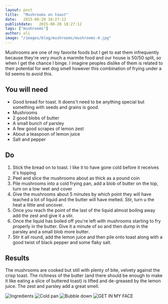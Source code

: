 ```yaml
---
layout: post
title:  "Mushrooms on toast"
date:   2015-08-20 18:27:12
publishdate:   2015-08-20 18:27:12
tags: ["mushrooms"] 
author: oli
image: "/images/blog/mushrooms/mushrooms-4.jpg"
---
```


Mushrooms are one of my favorite foods but I get to eat them infrequently because they're very much a marmite food and our house is 50/50 split, so when I get the chance I binge.  I imagine peoples dislike of them is related to their potential for wet dog smell however this combination of frying under a lid seems to avoid this.

## You will need

* Good bread for toast.  It doens't need to be anything special but something with seeds and grains is good.
* Mushrooms
* 2 good blobs of butter
* A small bunch of parsley
* A few good scrapes of lemon zest
* About a teaspoon of lemon juice
* Salt and pepper


## Do

1. Stick the bread on to toast.  I like it to have gone cold before it receives it's topping
2. Peel and slice the mushrooms about as thick as a pound coin
3. Pile mushrooms into a cold frying pan, add a blob of butter on the top, turn on a low heat and cover
4. Give the mushrooms about 5 minutes by which point they will have leached a lot of liquid and the butter will have melted. Stir, turn u the heat a little and uncover.
5. Once you reach the point of the last of the liquid almost boiling away add the zest and give it a stir.
6. Once the liquid has boiled off you're left with mushrooms starting to fry properly in the butter.  Give it a minute of so and then dump in the parsley and a small blob more butter.
7. Stir it all round, add the lemon juice and then pile onto toast along with a good twist of black pepper and some flaky salt.


## Results

The mushrooms are cooked but still with plenty of bite, velvety against the crisp toast.  The richness of the butter (and there should be enough to make it like eating a slice of buttered toast) is lifted and de-greased by the lemon juice.  The zest and parsley add a great smell.


![Ingredients](/images/blog/mushrooms/mushrooms-1.jpg)
![Cold pan](/images/blog/mushrooms/mushrooms-2.jpg)
![Bubble down](/images/blog/mushrooms/mushrooms-3.jpg)
![GET IN MY FACE](/images/blog/mushrooms/mushrooms-4.jpg)